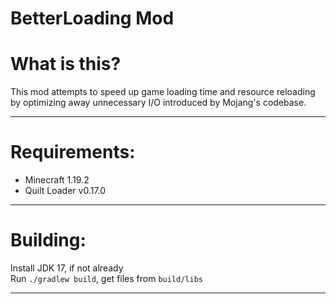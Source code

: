 # BetterLoading Mod

What is this?
=============

This mod attempts to speed up game loading time and resource reloading by optimizing
away unnecessary I/O introduced by Mojang's codebase.

---

Requirements:
=============
- Minecraft 1.19.2
- Quilt Loader v0.17.0

---

Building:
==========

Install JDK 17, if not already  
Run `./gradlew build`, get files from `build/libs`

---
